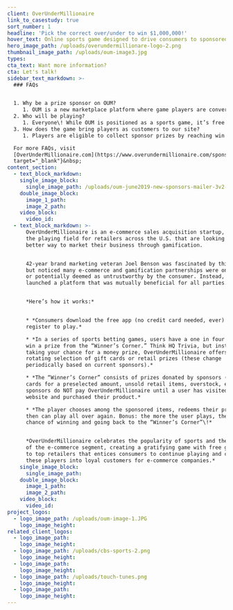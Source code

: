 ```yaml
---
client: OverUnderMillionaire
link_to_casestudy: true
sort_number: 1
headline: 'Pick the correct over/under to win $1,000,000!'
hover_text: Online sports game designed to drive consumers to sponsored products.
hero_image_path: /uploads/overundermillionare-logo-2.png
thumbnail_image_path: /uploads/oum-image3.jpg
types:
cta_text: Want more information?
cta: Let's talk!
sidebar_text_markdown: >-
  ### FAQs


  1. Why be a prize sponsor on OUM?
     1. OUM is a new marketplace platform where game players are converted into customers on E-commerce sites through prize redemption. No gimmicks, no hidden fees, just a game that brings customers to sponsor sites.
  2. Who will be playing?
     1. Everyone\! While OUM is positioned as a sports game, it’s free and easy to play with a chance to win a variety of prizes including the $1,000,000 Grand Prize. Based on preliminary research, we expect over one million daily players comprised of 70% men and 30% women, 18+ years of age.
  3. How does the game bring players as customers to our site?
     1. Players are eligible to collect sponsor prizes by reaching win streak levels along the way towards the $1,000,000 Grand Prize. Prizes are listed by category with description and links to sponsor’s website. Winning players selecting your prize are linked to your site for redemption.

  For more FAQs, visit
  [OverUnderMillionaire.com](https://www.overundermillionaire.com/sponsor/index.html){:
  target="_blank"}&nbsp;
content_section:
  - text_block_markdown:
    single_image_block:
      single_image_path: /uploads/oum-june2019-new-sponsors-mailer-3v2-linkedin-thumb.jpg
    double_image_block:
      image_1_path:
      image_2_path:
    video_block:
      video_id:
  - text_block_markdown: >-
      OverUnderMillionaire is an e-commerce sales acquisition startup, leveling
      the playing field for retailers across the U.S. that are looking for a
      better way to market their business through gamification.


      42-year brand marketing veteran Joel Benson was fascinated by this concept
      but noticed many e-commerce and gamification partnerships were one-sided
      or potentially deemed as untrustworthy by the consumer. Instead, he
      launched a platform that was mutually beneficial for all parties.


      *Here’s how it works:*


      * *Consumers download the free app (no credit card needed, ever) and
      register to play.*

      * *In a series of sports betting games, users have a one in four chance to
      win a prize from the “Winner’s Corner.” Think HQ Trivia, but instead of
      taking your chance for a money prize, OverUnderMillionaire offers a
      rotating selection of gift cards or retail prizes (these change
      periodically based on current sponsors).*

      * *The “Winner’s Corner” consists of prizes donated by sponsors (gift
      cards for a preselected amount, unsold retail items, overstock, etc.).The
      sponsors do NOT pay OverUnderMillionaire until a user has visited their
      website and purchased their product.*

      * *The player chooses among the sponsored items, redeems their prize, and
      then can play all over again. Bonus: the more the user plays, the higher
      chance of winning and going back to the “Winner’s Corner”\!*


      *OverUnderMillionaire celebrates the popularity of sports and the growth
      of the e-commerce segment, creating a gratifying game with free gift cards
      to top retailers that entices consumers to continue playing and converting
      these players into loyal customers for e-commerce companies.*
    single_image_block:
      single_image_path:
    double_image_block:
      image_1_path:
      image_2_path:
    video_block:
      video_id:
project_logos:
  - logo_image_path: /uploads/oum-image-1.JPG
    logo_image_height:
related_client_logos:
  - logo_image_path:
    logo_image_height:
  - logo_image_path: /uploads/cbs-sports-2.png
    logo_image_height:
  - logo_image_path:
    logo_image_height:
  - logo_image_path: /uploads/touch-tunes.png
    logo_image_height:
  - logo_image_path:
    logo_image_height:
---
```

